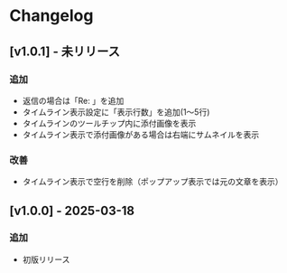 # Changelog

## [v1.0.1] - 未リリース

### 追加

- 返信の場合は「Re: 」を追加
- タイムライン表示設定に「表示行数」を追加(1～5行)
- タイムラインのツールチップ内に添付画像を表示
- タイムライン表示で添付画像がある場合は右端にサムネイルを表示

### 改善

- タイムライン表示で空行を削除（ポップアップ表示では元の文章を表示）

## [v1.0.0] - 2025-03-18

### 追加

- 初版リリース 